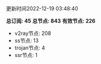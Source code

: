 更新时间2022-12-19 03:48:40

**总订阅: 45**
**总节点: 843**
**有效节点: 226**
- v2ray节点: 208
- ss节点: 13
- trojan节点: 4
- ssr节点: 1
